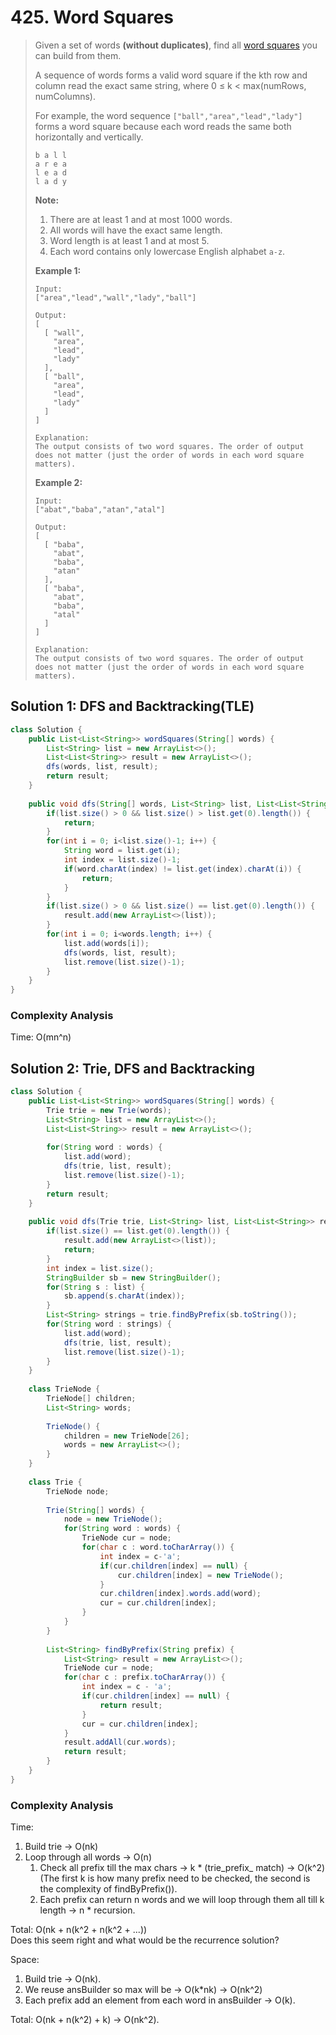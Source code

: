# 425. Word Squares

> Given a set of words **\(without duplicates\)**, find all [word squares](https://en.wikipedia.org/wiki/Word_square) you can build from them.
>
> A sequence of words forms a valid word square if the kth row and column read the exact same string, where 0 ≤ k &lt; max\(numRows, numColumns\).
>
> For example, the word sequence `["ball","area","lead","lady"]` forms a word square because each word reads the same both horizontally and vertically.
>
> ```text
> b a l l
> a r e a
> l e a d
> l a d y
> ```
>
> **Note:**  
>
>
> 1. There are at least 1 and at most 1000 words.
> 2. All words will have the exact same length.
> 3. Word length is at least 1 and at most 5.
> 4. Each word contains only lowercase English alphabet `a-z`.
>
> **Example 1:**
>
> ```text
> Input:
> ["area","lead","wall","lady","ball"]
>
> Output:
> [
>   [ "wall",
>     "area",
>     "lead",
>     "lady"
>   ],
>   [ "ball",
>     "area",
>     "lead",
>     "lady"
>   ]
> ]
>
> Explanation:
> The output consists of two word squares. The order of output does not matter (just the order of words in each word square matters).
> ```
>
> **Example 2:**
>
> ```text
> Input:
> ["abat","baba","atan","atal"]
>
> Output:
> [
>   [ "baba",
>     "abat",
>     "baba",
>     "atan"
>   ],
>   [ "baba",
>     "abat",
>     "baba",
>     "atal"
>   ]
> ]
>
> Explanation:
> The output consists of two word squares. The order of output does not matter (just the order of words in each word square matters).
> ```

## Solution 1: DFS and Backtracking\(TLE\)

```java
class Solution {
    public List<List<String>> wordSquares(String[] words) {
        List<String> list = new ArrayList<>();
        List<List<String>> result = new ArrayList<>();
        dfs(words, list, result);
        return result;
    }
    
    public void dfs(String[] words, List<String> list, List<List<String>> result) {
        if(list.size() > 0 && list.size() > list.get(0).length()) {
            return;
        }
        for(int i = 0; i<list.size()-1; i++) {
            String word = list.get(i);
            int index = list.size()-1;
            if(word.charAt(index) != list.get(index).charAt(i)) {
                return;
            }
        }
        if(list.size() > 0 && list.size() == list.get(0).length()) {
            result.add(new ArrayList<>(list));
        }
        for(int i = 0; i<words.length; i++) {
            list.add(words[i]);
            dfs(words, list, result);
            list.remove(list.size()-1);
        }
    }
}
```

### Complexity Analysis

Time: O\(mn^n\)

## Solution 2: Trie, DFS and Backtracking

```java
class Solution {
    public List<List<String>> wordSquares(String[] words) {
        Trie trie = new Trie(words);
        List<String> list = new ArrayList<>();
        List<List<String>> result = new ArrayList<>();
       
        for(String word : words) {
            list.add(word);
            dfs(trie, list, result);
            list.remove(list.size()-1);
        }
        return result;
    }
    
    public void dfs(Trie trie, List<String> list, List<List<String>> result) {
        if(list.size() == list.get(0).length()) {
            result.add(new ArrayList<>(list));
            return;
        }
        int index = list.size();
        StringBuilder sb = new StringBuilder();
        for(String s : list) {
            sb.append(s.charAt(index));
        }
        List<String> strings = trie.findByPrefix(sb.toString());
        for(String word : strings) {
            list.add(word);
            dfs(trie, list, result);
            list.remove(list.size()-1);
        }
    }
    
    class TrieNode {
        TrieNode[] children;
        List<String> words;
        
        TrieNode() {
            children = new TrieNode[26];
            words = new ArrayList<>();
        }
    }
    
    class Trie {
        TrieNode node;
        
        Trie(String[] words) {
            node = new TrieNode();
            for(String word : words) {
                TrieNode cur = node;
                for(char c : word.toCharArray()) {
                    int index = c-'a';
                    if(cur.children[index] == null) {
                        cur.children[index] = new TrieNode();
                    }
                    cur.children[index].words.add(word);
                    cur = cur.children[index];
                }
            }
        }
        
        List<String> findByPrefix(String prefix) {
            List<String> result = new ArrayList<>();
            TrieNode cur = node;
            for(char c : prefix.toCharArray()) {
                int index = c - 'a';
                if(cur.children[index] == null) {
                    return result;
                }
                cur = cur.children[index];
            }
            result.addAll(cur.words);
            return result;
        }
    }
}
```

### Complexity Analysis

Time:

1. Build trie -&gt; O\(nk\)
2. Loop through all words -&gt; O\(n\)
   1. Check all prefix till the max chars -&gt; k \* \(trie\_prefix\_ match\) -&gt; O\(k^2\)\(The first k is how many prefix need to be checked, the second is the complexity of findByPrefix\(\)\).
   2. Each prefix can return n words and we will loop through them all till k length -&gt; n \* recursion.

Total: O\(nk + n\(k^2 + n\(k^2 + ...\)\)  
Does this seem right and what would be the recurrence solution?

Space:

1. Build trie -&gt; O\(nk\).
2. We reuse ansBuilder so max will be -&gt; O\(k\*nk\) -&gt; O\(nk^2\)
3. Each prefix add an element from each word in ansBuilder -&gt; O\(k\).

Total: O\(nk + n\(k^2\) + k\) -&gt; O\(nk^2\).

